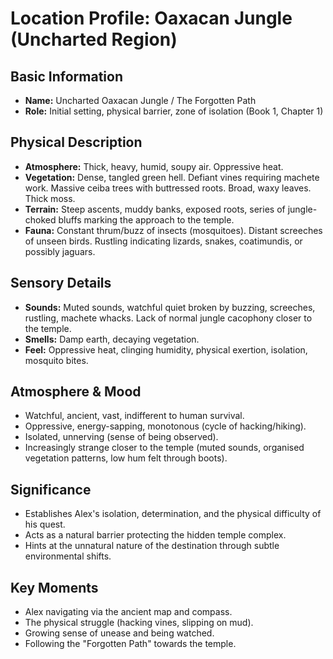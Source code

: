 # Location Profile: Oaxacan Jungle (Uncharted Region)

## Basic Information
- **Name:** Uncharted Oaxacan Jungle / The Forgotten Path
- **Role:** Initial setting, physical barrier, zone of isolation (Book 1, Chapter 1)

## Physical Description
- **Atmosphere:** Thick, heavy, humid, soupy air. Oppressive heat.
- **Vegetation:** Dense, tangled green hell. Defiant vines requiring machete work. Massive ceiba trees with buttressed roots. Broad, waxy leaves. Thick moss.
- **Terrain:** Steep ascents, muddy banks, exposed roots, series of jungle-choked bluffs marking the approach to the temple.
- **Fauna:** Constant thrum/buzz of insects (mosquitoes). Distant screeches of unseen birds. Rustling indicating lizards, snakes, coatimundis, or possibly jaguars.

## Sensory Details
- **Sounds:** Muted sounds, watchful quiet broken by buzzing, screeches, rustling, machete whacks. Lack of normal jungle cacophony closer to the temple.
- **Smells:** Damp earth, decaying vegetation.
- **Feel:** Oppressive heat, clinging humidity, physical exertion, isolation, mosquito bites.

## Atmosphere & Mood
- Watchful, ancient, vast, indifferent to human survival.
- Oppressive, energy-sapping, monotonous (cycle of hacking/hiking).
- Isolated, unnerving (sense of being observed).
- Increasingly strange closer to the temple (muted sounds, organised vegetation patterns, low hum felt through boots).

## Significance
- Establishes Alex's isolation, determination, and the physical difficulty of his quest.
- Acts as a natural barrier protecting the hidden temple complex.
- Hints at the unnatural nature of the destination through subtle environmental shifts.

## Key Moments
- Alex navigating via the ancient map and compass.
- The physical struggle (hacking vines, slipping on mud).
- Growing sense of unease and being watched.
- Following the "Forgotten Path" towards the temple. 